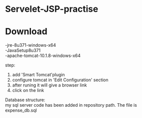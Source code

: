 # Servelet-JSP-practise

# Download
-jre-8u371-windows-x64 <br>
-JavaSetup8u371 <br>
-apache-tomcat-10.1.8-windows-x64 <br>

step: <br>
1. add 'Smart Tomcat'plugin <br>
2. configure tomcat in 'Edit Configuration' section <br>
3. after runing it will give a browser link <br>
4. click on the link <br>

Database structure: <br>
my sql server code has been added in repository path. The file is expense_db.sql <br>

